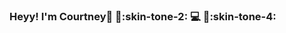 ### Heyy! I'm Courtney👋 :nail_care::skin-tone-2: &#x1F4BB; :raised_back_of_hand::skin-tone-4:

<!--
**CourtneyGallant/CourtneyGallant** is a ✨ _special_ ✨ repository because its `README.md` (this file) appears on your GitHub profile.

Here are some ideas to get you started:

- 🔭 I’m currently working on ...
- 🌱 I’m currently learning ...
- 👯 I’m looking to collaborate on ...
- 🤔 I’m looking for help with ...
- 💬 Ask me about ...
- 📫 How to reach me: ...
- 😄 Pronouns: ...
- ⚡ Fun fact: ...
-->
